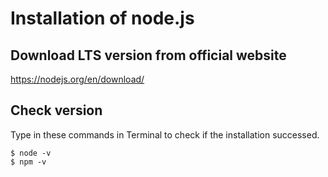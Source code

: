 # Installation of node.js

## Download LTS version from official website

<https://nodejs.org/en/download/>

## Check version

Type in these commands in Terminal to check if the installation successed.

```
$ node -v
$ npm -v
```